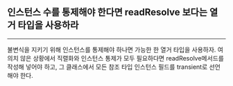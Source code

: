 ## 인스턴스 수를 통제해야 한다면 readResolve 보다는 열거 타입을 사용하라

---

불변식을 지키기 위해 인스턴스를 통제해야 하나면 가능한 한 열거 타입을 사용하자. 여의치 않은 상황에서 직렬화와 인스턴스 통제가 모두 필요하다면 readResolve메서드를 작성해 넣어야 하고, 그 클래스에서 모든 참조 타입 인스턴스 필드를 transient로 선언해야 한다.
